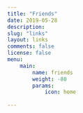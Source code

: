 ```yaml
---
title: "Friends"
date: 2019-05-28
description: 
slug: "links"
layout: links
comments: false
license: false
menu: 
    main:
        name: friends
        weight: -80
        params:
            icon: home
        
---
```

<style>
.article-header {
    display: none;
  }
.article-footer {
	display: none;
  }

</style>






 <!-- 这个标题默认隐藏了标题与页尾，推荐用以下格式来交换友情链接。

友链头像放在`/assets/link-img`，友链数据放在`/data/links.json`

link.json格式为：

```
[
    {
        "title": "小球飞鱼",
        "website": "https://mantyke.icu/",
        "image": "mantyke.png",
     "description": "我们会一起遇见鲸鱼吗？"
    },
	{
        "title": "友情链接2",
        "website": "",
        "image": "",
     "description": ""
    }
]
```



> 名称：小球飞鱼  
> 简介：我们会一起遇见鲸鱼吗？  
> 地址：[https://mantyke.icu/](https://mantyke.icu/)  
> 头像：[https://cdn.jsdelivr.net/gh/Mantyke/photo@master/star_min.png](https://cdn.jsdelivr.net/gh/Mantyke/photo@master/star_min.png) -->

